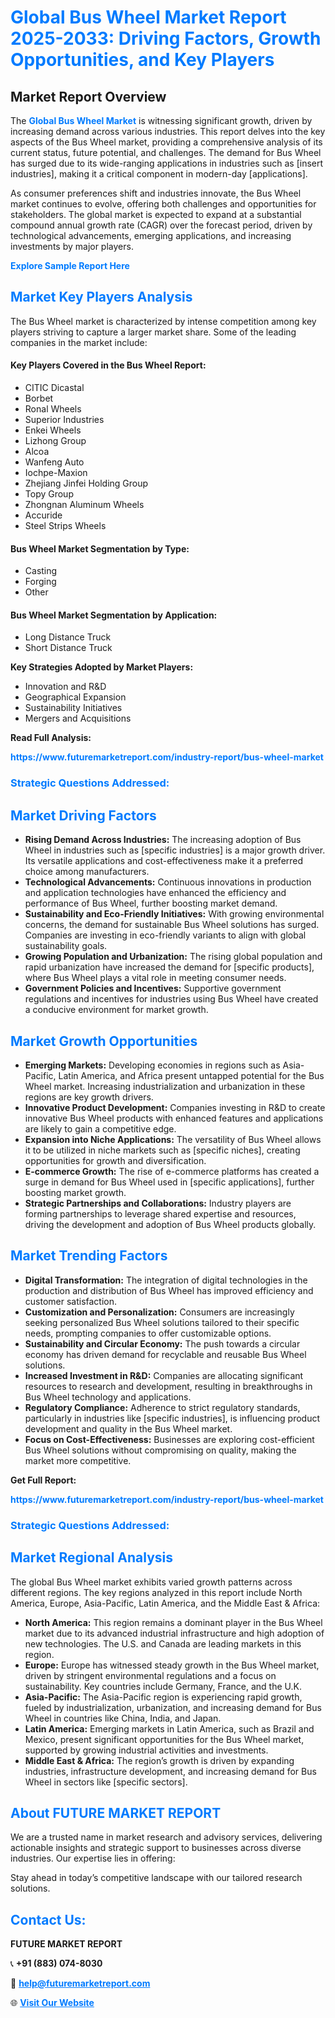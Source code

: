 <h1 style="color: #007BFF;">Global Bus Wheel Market Report 2025-2033: Driving Factors, Growth Opportunities, and Key Players</h1>

<section id="overview">
<h2>Market Report Overview</h2>
<p>The <a href="https://www.futuremarketreport.com/industry-report/bus-wheel-market" style="color: #007BFF; text-decoration: none;"><strong>Global Bus Wheel Market</strong></a> is witnessing significant growth, driven by increasing demand across various industries. This report delves into the key aspects of the Bus Wheel market, providing a comprehensive analysis of its current status, future potential, and challenges. The demand for Bus Wheel has surged due to its wide-ranging applications in industries such as [insert industries], making it a critical component in modern-day [applications].</p>
<p>As consumer preferences shift and industries innovate, the Bus Wheel market continues to evolve, offering both challenges and opportunities for stakeholders. The global market is expected to expand at a substantial compound annual growth rate (CAGR) over the forecast period, driven by technological advancements, emerging applications, and increasing investments by major players.</p>
</section>

<section id="overview">
<p><a href="https://www.futuremarketreport.com/request-sample/reportId=36271" style="color: #007BFF; text-decoration: none;"><strong>Explore Sample Report Here</strong></a></p>
</section>

<section id="key-players">
<h2 style="color: #007BFF;">Market Key Players Analysis</h2>
<p>The Bus Wheel market is characterized by intense competition among key players striving to capture a larger market share. Some of the leading companies in the market include:</p>
<h4>Key Players Covered in the Bus Wheel Report:</h4>
<ul><li>CITIC Dicastal</li><li>Borbet</li><li>Ronal Wheels</li><li>Superior Industries</li><li>Enkei Wheels</li><li>Lizhong Group</li><li>Alcoa</li><li>Wanfeng Auto</li><li>Iochpe-Maxion</li><li>Zhejiang Jinfei Holding Group</li><li>Topy Group</li><li>Zhongnan Aluminum Wheels</li><li>Accuride</li><li>Steel Strips Wheels</li></ul>
<h4>Bus Wheel Market Segmentation by Type:</h4>
<ul><li>Casting</li><li>Forging</li><li>Other</li></ul>

<h4>Bus Wheel Market Segmentation by Application:</h4>
<ul><li>Long Distance Truck</li><li>Short Distance Truck</li></ul>
<p><strong>Key Strategies Adopted by Market Players:</strong></p>
<ul>
<li>Innovation and R&D</li>
<li>Geographical Expansion</li>
<li>Sustainability Initiatives</li>
<li>Mergers and Acquisitions</li>
</ul>
</section>

<section>
<p><strong>Read Full Analysis: </strong></p><a href="https://www.futuremarketreport.com/industry-report/bus-wheel-market" style="color: #007BFF; text-decoration: none;"><strong>https://www.futuremarketreport.com/industry-report/bus-wheel-market</strong></a>
<h3 style="color: #007BFF;">Strategic Questions Addressed:</h3>
</section>

<section id="driving-factors">
<h2 style="color: #007BFF;">Market Driving Factors</h2>
<ul>
<li><strong>Rising Demand Across Industries:</strong> The increasing adoption of Bus Wheel in industries such as [specific industries] is a major growth driver. Its versatile applications and cost-effectiveness make it a preferred choice among manufacturers.</li>
<li><strong>Technological Advancements:</strong> Continuous innovations in production and application technologies have enhanced the efficiency and performance of Bus Wheel, further boosting market demand.</li>
<li><strong>Sustainability and Eco-Friendly Initiatives:</strong> With growing environmental concerns, the demand for sustainable Bus Wheel solutions has surged. Companies are investing in eco-friendly variants to align with global sustainability goals.</li>
<li><strong>Growing Population and Urbanization:</strong> The rising global population and rapid urbanization have increased the demand for [specific products], where Bus Wheel plays a vital role in meeting consumer needs.</li>
<li><strong>Government Policies and Incentives:</strong> Supportive government regulations and incentives for industries using Bus Wheel have created a conducive environment for market growth.</li>
</ul>
</section>

<section id="growth-opportunities">
<h2 style="color: #007BFF;">Market Growth Opportunities</h2>
<ul>
<li><strong>Emerging Markets:</strong> Developing economies in regions such as Asia-Pacific, Latin America, and Africa present untapped potential for the Bus Wheel market. Increasing industrialization and urbanization in these regions are key growth drivers.</li>
<li><strong>Innovative Product Development:</strong> Companies investing in R&D to create innovative Bus Wheel products with enhanced features and applications are likely to gain a competitive edge.</li>
<li><strong>Expansion into Niche Applications:</strong> The versatility of Bus Wheel allows it to be utilized in niche markets such as [specific niches], creating opportunities for growth and diversification.</li>
<li><strong>E-commerce Growth:</strong> The rise of e-commerce platforms has created a surge in demand for Bus Wheel used in [specific applications], further boosting market growth.</li>
<li><strong>Strategic Partnerships and Collaborations:</strong> Industry players are forming partnerships to leverage shared expertise and resources, driving the development and adoption of Bus Wheel products globally.</li>
</ul>
</section>

<section id="trending-factors">
<h2 style="color: #007BFF;">Market Trending Factors</h2>
<ul>
<li><strong>Digital Transformation:</strong> The integration of digital technologies in the production and distribution of Bus Wheel has improved efficiency and customer satisfaction.</li>
<li><strong>Customization and Personalization:</strong> Consumers are increasingly seeking personalized Bus Wheel solutions tailored to their specific needs, prompting companies to offer customizable options.</li>
<li><strong>Sustainability and Circular Economy:</strong> The push towards a circular economy has driven demand for recyclable and reusable Bus Wheel solutions.</li>
<li><strong>Increased Investment in R&D:</strong> Companies are allocating significant resources to research and development, resulting in breakthroughs in Bus Wheel technology and applications.</li>
<li><strong>Regulatory Compliance:</strong> Adherence to strict regulatory standards, particularly in industries like [specific industries], is influencing product development and quality in the Bus Wheel market.</li>
<li><strong>Focus on Cost-Effectiveness:</strong> Businesses are exploring cost-efficient Bus Wheel solutions without compromising on quality, making the market more competitive.</li>
</ul>
</section>

<section>
<p><strong>Get Full Report: </strong></p><a href="https://www.futuremarketreport.com/industry-report/bus-wheel-market" style="color: #007BFF; text-decoration: none;"><strong>https://www.futuremarketreport.com/industry-report/bus-wheel-market</strong></a>
<h3 style="color: #007BFF;">Strategic Questions Addressed:</h3>
</section>


<section id="regional-analysis">
<h2 style="color: #007BFF;">Market Regional Analysis</h2>
<p>The global Bus Wheel market exhibits varied growth patterns across different regions. The key regions analyzed in this report include North America, Europe, Asia-Pacific, Latin America, and the Middle East & Africa:</p>
<ul>
<li><strong>North America:</strong> This region remains a dominant player in the Bus Wheel market due to its advanced industrial infrastructure and high adoption of new technologies. The U.S. and Canada are leading markets in this region.</li>
<li><strong>Europe:</strong> Europe has witnessed steady growth in the Bus Wheel market, driven by stringent environmental regulations and a focus on sustainability. Key countries include Germany, France, and the U.K.</li>
<li><strong>Asia-Pacific:</strong> The Asia-Pacific region is experiencing rapid growth, fueled by industrialization, urbanization, and increasing demand for Bus Wheel in countries like China, India, and Japan.</li>
<li><strong>Latin America:</strong> Emerging markets in Latin America, such as Brazil and Mexico, present significant opportunities for the Bus Wheel market, supported by growing industrial activities and investments.</li>
<li><strong>Middle East & Africa:</strong> The region’s growth is driven by expanding industries, infrastructure development, and increasing demand for Bus Wheel in sectors like [specific sectors].</li>
</ul>
</section>

<footer>
<h2 style="color: #007BFF;">About FUTURE MARKET REPORT</h2>
<p>We are a trusted name in market research and advisory services, delivering actionable insights and strategic support to businesses across diverse industries. Our expertise lies in offering:</p>

<p>Stay ahead in today’s competitive landscape with our tailored research solutions.</p>

<h2 style="color: #007BFF;">Contact Us:</h2>
<p><strong>FUTURE MARKET REPORT</strong></p>
<p>📞 <strong>+91 (883) 074-8030</strong></p>
<p>📧 <strong><a href="mailto:help@futuremarketreport.com" style="color: #007BFF;">help@futuremarketreport.com</a></strong></p>
<p>🌐 <strong><a href="https://www.futuremarketreport.com/" style="color: #007BFF;">Visit Our Website</a></strong></p>
</footer>